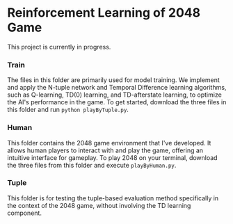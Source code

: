 # Reinforcement Learning of 2048 Game

This project is currently in progress.

### Train
The files in this folder are primarily used for model training. We implement and apply the N-tuple network and Temporal Difference learning algorithms, such as Q-learning, TD(0) learning, and TD-afterstate learning, to optimize the AI's performance in the game. To get started, download the three files in this folder and run `python playByTuple.py`.

### Human
This folder contains the 2048 game environment that I've developed. It allows human players to interact with and play the game, offering an intuitive interface for gameplay. To play 2048 on your terminal, download the three files from this folder and execute `playByHuman.py`.

### Tuple
This folder is for testing the tuple-based evaluation method specifically in the context of the 2048 game, without involving the TD learning component.
